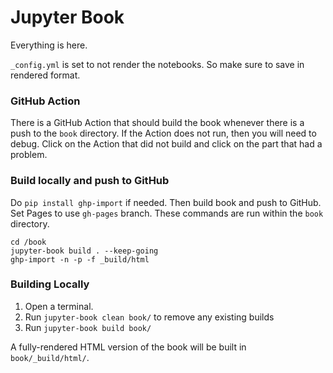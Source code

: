 # Jupyter Book

Everything is here.

`_config.yml` is set to not render the notebooks. So make sure to save in rendered format.

### GitHub Action

There is a GitHub Action that should build the book whenever there is a push to the `book` directory. If the Action does not run, then you will need to debug. Click on the Action that did not build and click on the part that had a problem.

### Build locally and push to GitHub

Do `pip install ghp-import` if needed. Then build book and push to GitHub. Set Pages to use `gh-pages` branch. These commands are run within the `book` directory.

```
cd /book
jupyter-book build . --keep-going
ghp-import -n -p -f _build/html
```

### Building Locally

1. Open a terminal.
2. Run `jupyter-book clean book/` to remove any existing builds
3. Run `jupyter-book build book/`

A fully-rendered HTML version of the book will be built in `book/_build/html/`.


